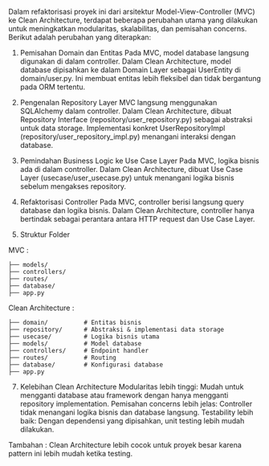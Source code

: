 Dalam refaktorisasi proyek ini dari arsitektur Model-View-Controller (MVC) ke Clean Architecture, terdapat beberapa perubahan utama yang dilakukan untuk meningkatkan modularitas, skalabilitas, dan pemisahan concerns. Berikut adalah perubahan yang diterapkan:

1. Pemisahan Domain dan Entitas
Pada MVC, model database langsung digunakan di dalam controller.
Dalam Clean Architecture, model database dipisahkan ke dalam Domain Layer sebagai UserEntity di domain/user.py. Ini membuat entitas lebih fleksibel dan tidak bergantung pada ORM tertentu.

2. Pengenalan Repository Layer
MVC langsung menggunakan SQLAlchemy dalam controller.
Dalam Clean Architecture, dibuat Repository Interface (repository/user_repository.py) sebagai abstraksi untuk data storage.
Implementasi konkret UserRepositoryImpl (repository/user_repository_impl.py) menangani interaksi dengan database.

3. Pemindahan Business Logic ke Use Case Layer
Pada MVC, logika bisnis ada di dalam controller.
Dalam Clean Architecture, dibuat Use Case Layer (usecase/user_usecase.py) untuk menangani logika bisnis sebelum mengakses repository.

4. Refaktorisasi Controller
Pada MVC, controller berisi langsung query database dan logika bisnis.
Dalam Clean Architecture, controller hanya bertindak sebagai perantara antara HTTP request dan Use Case Layer.

5. Struktur Folder

MVC :
``` backend_architecture/
├── models/
├── controllers/
├── routes/
├── database/
├── app.py
```
Clean Architecture :
``` backend_architecture/
├── domain/          # Entitas bisnis
├── repository/      # Abstraksi & implementasi data storage
├── usecase/         # Logika bisnis utama
├── models/          # Model database
├── controllers/     # Endpoint handler
├── routes/          # Routing
├── database/        # Konfigurasi database
├── app.py
```
7. Kelebihan Clean Architecture
Modularitas lebih tinggi: Mudah untuk mengganti database atau framework dengan hanya mengganti repository implementation.
Pemisahan concerns lebih jelas: Controller tidak menangani logika bisnis dan database langsung.
Testability lebih baik: Dengan dependensi yang dipisahkan, unit testing lebih mudah dilakukan.

Tambahan : Clean Architecture lebih cocok untuk proyek besar karena pattern ini lebih mudah ketika testing.
